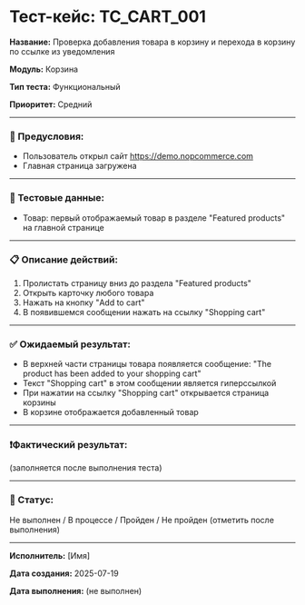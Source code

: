 # Тест-кейс:  TC_CART_001

**Название:** Проверка добавления товара в корзину и перехода в корзину по ссылке из уведомления

**Модуль:** Корзина

**Тип теста:** Функциональный

**Приоритет:** Средний

---

### 🔧 Предусловия:
- Пользователь открыл сайт https://demo.nopcommerce.com
- Главная страница загружена

---

### 🧪 Тестовые данные:
- Товар: первый отображаемый товар в разделе "Featured products" на главной странице

---

### 📋 Описание действий:
1. Пролистать страницу вниз до раздела "Featured products"
2. Открыть карточку любого товара
3. Нажать на кнопку "Add to cart"
4. В появившемся сообщении нажать на ссылку "Shopping cart"

---

### ✅ Ожидаемый результат:
- В верхней части страницы товара появляется сообщение: "The product has been added to your shopping cart"
- Текст "Shopping cart" в этом сообщении является гиперссылкой
- При нажатии на ссылку "Shopping cart" открывается страница корзины
- В корзине отображается добавленный товар

---

### ❗Фактический результат:

(заполняется после выполнения теста)

---

### 📌 Статус:

Не выполнен / В процессе / Пройден / Не пройден (отметить после выполнения)

---

**Исполнитель:** [Имя]

**Дата создания:** 2025-07-19

**Дата выполнения:** (не выполнен)